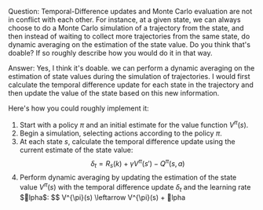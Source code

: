 Question:
Temporal-Difference updates and Monte Carlo evaluation are not in conflict with each other. For instance, at a given state, we can always choose to do a Monte Carlo simulation of a trajectory from the state, and then instead of waiting to collect more trajectories from the same state, do dynamic averaging on the estimation of the state value. Do you think that's doable? If so roughly describe how you would do it in that way.

Answer: 
Yes, I think it's doable. we can perform a dynamic averaging on the estimation of state values during the simulation of trajectories. I would first calculate the temporal difference update for each state in the trajectory and then update the value of the state based on this new information.

Here's how you could roughly implement it:

1. Start with a policy $\pi$ and an initial estimate for the value function $V^{\pi}(s)$.
2. Begin a simulation, selecting actions according to the policy $\pi$.
3. At each state $s$, calculate the temporal difference update using the current estimate of the state value: $$ \delta_t = R_s(k) + \gamma V^{\pi}(s') - Q^{\pi}(s, a) $$
4. Perform dynamic averaging by updating the estimation of the state value $V^{\pi}(s)$ with the temporal difference update $\delta_t$ and the learning rate $lpha$: $$ V^{\pi}(s) \leftarrow V^{\pi}(s) + lpha 